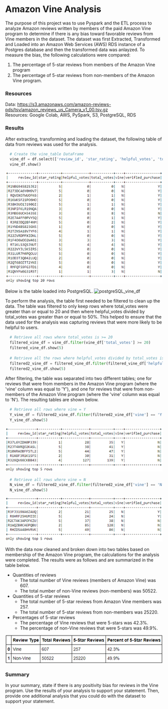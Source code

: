 # Amazon Vine Analysis

The purpose of this project was to use Pyspark and the ETL process to analyze Amazon reviews written by members of the paid Amazon Vine program to determine if there is any bias toward favorable reviews from Vine members in the dataset.  The dataset was first Extracted, Transformed and Loaded into an Amazon Web Services (AWS) RDS instance of a Postgres database and then the transformed data was anlayzed. To measure the bias, the following calculations were compared:
1. The percentage of 5-star reviews from members of the Amazon Vine program
2. The percentage of 5-star reviews from non-members of the Amazon Vine program.

### Resources
Data: https://s3.amazonaws.com/amazon-reviews-pds/tsv/amazon_reviews_us_Camera_v1_00.tsv.gz </br>
Resources: Google Colab, AWS, PySpark, S3, PostgreSQL, RDS

### Results
After extracting, transforming and loading the dataset, the following table of data from reviews was used for the analysis.
```py
  # Create the vine_table DataFrame
  vine_df = df.select(['review_id', 'star_rating', 'helpful_votes', 'total_votes', 'vine', 'verified_purchase'])
  vine_df.show()
```

![vine_df](Results/vine_df.png)

Below is the table loaded into PostgreSQL.
![postgreSQL_vine_df](Results/postgreSQL_vine_df)

To perform the analysis, the table first needed to be filtered to clean up the data.  The table was filtered to only keep rows where total_votes were greater than or equal to 20 and then where helpful_votes divided by total_votes was greater than or equal to 50%.  This helped to ensure that the data used for the analysis was capturing reviews that were more likely to be helpful to users.

```py
  # Retrieve all rows where total_votes is >= 20
  filtered_vine_df = vine_df.filter(vine_df['total_votes'] >= 20)
  filtered_vine_df.show(5)
   
  # Retrieve all the rows where helpful_votes divided by total_votes is >= 50%
  filtered2_vine_df = filtered_vine_df.filter(filtered_vine_df['helpful_votes'] / filtered_vine_df['total_votes'] >= .5)
  filtered2_vine_df.show(5)
```

After filtering, the table was separated into two different tables; one for reviews that were from members in the Amazon Vine program (where the 'vine' column was equal to 'Y'), and one for reviews that were from non-members of the Amazon Vine program (where the 'vine' column was equal to 'N').  The resulting tables are shown below.
```py
  # Retrieve all rows where vine = Y
  Y_vine_df = filtered2_vine_df.filter(filtered2_vine_df['vine'] == 'Y')
  Y_vine_df.show(5)
```
![Y_vine_df](Results/Y_vine_df.png)

```py
  # Retrieve all rows where vine = N
  N_vine_df = filtered2_vine_df.filter(filtered2_vine_df['vine'] == 'N')
  N_vine_df.show(5)
```
![N_vine_df](Results/N_vine_df.png)

With the data now cleaned and broken down into two tables based on membership of the Amazon Vine program, the calculations for the analysis were completed.  The results were as follows and are summarized in the table below.
- Quantities of reviews
  - The total number of Vine reviews (members of Amazon Vine) was 607.
  - The total number of non-Vine reviews (non-members) was 50522.
- Quantities of 5-star reviews
  - The total number of 5-star reviews from Amazon Vine members was 257.
  - The total number of 5-star reviews from non-members was 25220.
- Percentages of 5-star reviews
  - The percentage of Vine reviews that were 5-stars was 42.3%.
  - The percentage of non-Vine reviews that were 5-stars was 49.9%.

![results_df](Results/results_df.png)

### Summary 
In your summary, state if there is any positivity bias for reviews in the Vine program. Use the results of your analysis to support your statement. Then, provide one additional analysis that you could do with the dataset to support your statement.
